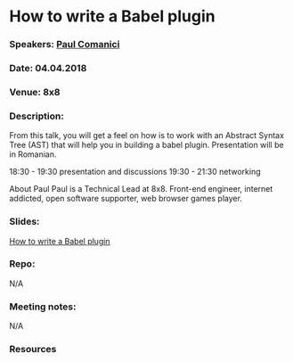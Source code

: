 # How to write a Babel plugin
### Speakers: [Paul Comanici](https://github.com/darkyndy)
### Date: 04.04.2018
### Venue: 8x8
### Description:
 From this talk, you will get a feel on how is to work with an Abstract Syntax Tree (AST) that will help you in building a babel plugin. Presentation will be in Romanian.

18:30 - 19:30 presentation and discussions
19:30 - 21:30 networking

 About Paul
 Paul is a Technical Lead at 8x8. Front-end engineer, internet addicted, open software supporter, web browser games player.
 ### Slides:
[How to write a Babel plugin](https://slides.com/darkyndy/how-to-write-a-babel-plugin)
 ### Repo:
N/A
 ### Meeting notes:
N/A
 ### Resources
